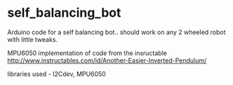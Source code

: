 # self_balancing_bot
Arduino code for a self balancing bot.. should work on any 2 wheeled robot with little tweaks.

MPU6050 implementation of code from the insructable http://www.instructables.com/id/Another-Easier-Inverted-Pendulum/

libraries used - I2Cdev, MPU6050
